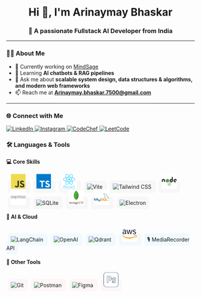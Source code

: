 <h1 align="center">Hi 👋, I'm Arinaymay Bhaskar</h1>
<h3 align="center">🚀 A passionate Fullstack AI Developer from India</h3>

---

### 👨‍💻 About Me
- 🔭 Currently working on [MindSage](https://github.com/Arinaymaybhaskar/MindSage_desktop_app)  
- 🌱 Learning **AI chatbots & RAG pipelines**  
- 💬 Ask me about **scalable system design, data structures & algorithms, and modern web frameworks**  
- 📫 Reach me at **Arinaymay.bhaskar.7500@gmail.com**

---

### 🌐 Connect with Me
<p align="left">
  <a href="https://linkedin.com/in/arinaymay" target="blank">
    <img src="https://raw.githubusercontent.com/rahuldkjain/github-profile-readme-generator/master/src/images/icons/Social/linked-in-alt.svg" alt="LinkedIn" height="30" width="40"/>
  </a>
  <a href="https://instagram.com/arinaymay" target="blank">
    <img src="https://raw.githubusercontent.com/rahuldkjain/github-profile-readme-generator/master/src/images/icons/Social/instagram.svg" alt="Instagram" height="30" width="40"/>
  </a>
  <a href="https://www.codechef.com/users/arinaymay" target="blank">
    <img src="https://cdn.jsdelivr.net/npm/simple-icons@3.1.0/icons/codechef.svg" alt="CodeChef" height="30" width="40"/>
  </a>
  <a href="https://www.leetcode.com/arinaymay" target="blank">
    <img src="https://raw.githubusercontent.com/rahuldkjain/github-profile-readme-generator/master/src/images/icons/Social/leet-code.svg" alt="LeetCode" height="30" width="40"/>
  </a>
</p>

### 🛠️ Languages & Tools

#### 💻 Core Skills
<p align="left">
  <span style="background-color:#f7f7f7; padding:8px; border-radius:8px; margin:4px;">
    <img src="https://raw.githubusercontent.com/devicons/devicon/master/icons/javascript/javascript-original.svg" alt="JavaScript" width="40" height="40"/>
  </span>
  <span style="background-color:#f7f7f7; padding:8px; border-radius:8px; margin:4px;">
    <img src="https://raw.githubusercontent.com/devicons/devicon/master/icons/typescript/typescript-original.svg" alt="TypeScript" width="40" height="40"/>
  </span>
  <span style="background-color:#f7f7f7; padding:8px; border-radius:8px; margin:4px;">
    <img src="https://raw.githubusercontent.com/devicons/devicon/master/icons/react/react-original-wordmark.svg" alt="React" width="40" height="40"/>
  </span>
  <span style="background-color:#f7f7f7; padding:8px; border-radius:8px; margin:4px;">
    <img src="https://vitejs.dev/logo.svg" alt="Vite" width="40" height="40"/>
  </span>
  <span style="background-color:#f7f7f7; padding:8px; border-radius:8px; margin:4px;">
    <img src="https://www.vectorlogo.zone/logos/tailwindcss/tailwindcss-icon.svg" alt="Tailwind CSS" width="40" height="40"/>
  </span>
  <span style="background-color:#f7f7f7; padding:8px; border-radius:8px; margin:4px;">
    <img src="https://raw.githubusercontent.com/devicons/devicon/master/icons/nodejs/nodejs-original-wordmark.svg" alt="Node.js" width="40" height="40"/>
  </span>
  <span style="background-color:#f7f7f7; padding:8px; border-radius:8px; margin:4px;">
    <img src="https://raw.githubusercontent.com/devicons/devicon/master/icons/express/express-original-wordmark.svg" alt="Express" width="40" height="40"/>
  </span>
  <span style="background-color:#f7f7f7; padding:8px; border-radius:8px; margin:4px;">
    <img src="https://www.vectorlogo.zone/logos/sqlite/sqlite-icon.svg" alt="SQLite" width="40" height="40"/>
  </span>
  <span style="background-color:#f7f7f7; padding:8px; border-radius:8px; margin:4px;">
    <img src="https://raw.githubusercontent.com/devicons/devicon/master/icons/mongodb/mongodb-original-wordmark.svg" alt="MongoDB" width="40" height="40"/>
  </span>
  <span style="background-color:#f7f7f7; padding:8px; border-radius:8px; margin:4px;">
    <img src="https://raw.githubusercontent.com/devicons/devicon/master/icons/mysql/mysql-original-wordmark.svg" alt="MySQL" width="40" height="40"/>
  </span>
  <span style="background-color:#f7f7f7; padding:8px; border-radius:8px; margin:4px;">
    <img src="https://www.vectorlogo.zone/logos/electronjs/electronjs-icon.svg" alt="Electron" width="40" height="40"/>
  </span>
</p>

#### 🤖 AI & Cloud
<p align="left">
  <span style="background-color:#f0f9ff; padding:8px; border-radius:8px; margin:4px;">
    <img src="https://avatars.githubusercontent.com/u/126733545?s=200&v=4" alt="LangChain" width="40" height="40"/>
  </span>
  <span style="background-color:#f0f9ff; padding:8px; border-radius:8px; margin:4px;">
    <img src="https://seeklogo.com/images/O/openai-logo-8B9BFEDC26-seeklogo.com.png" alt="OpenAI" width="40" height="40"/>
  </span>
  <span style="background-color:#f0f9ff; padding:8px; border-radius:8px; margin:4px;">
    <img src="https://qdrant.tech/images/logo_with_text.svg" alt="Qdrant" width="100" height="40"/>
  </span>
  <span style="background-color:#f0f9ff; padding:8px; border-radius:8px; margin:4px;">
    <img src="https://raw.githubusercontent.com/devicons/devicon/master/icons/amazonwebservices/amazonwebservices-original-wordmark.svg" alt="AWS S3" width="40" height="40"/>
  </span>
  <span style="background-color:#f0f9ff; padding:8px; border-radius:8px; margin:4px;">
    🎙️ MediaRecorder API
  </span>
</p>

#### 🎨 Other Tools
<p align="left">
  <span style="background-color:#fef6f6; padding:8px; border-radius:8px; margin:4px;">
    <img src="https://www.vectorlogo.zone/logos/git-scm/git-scm-icon.svg" alt="Git" width="40" height="40"/>
  </span>
  <span style="background-color:#fef6f6; padding:8px; border-radius:8px; margin:4px;">
    <img src="https://www.vectorlogo.zone/logos/getpostman/getpostman-icon.svg" alt="Postman" width="40" height="40"/>
  </span>
  <span style="background-color:#fef6f6; padding:8px; border-radius:8px; margin:4px;">
    <img src="https://www.vectorlogo.zone/logos/figma/figma-icon.svg" alt="Figma" width="40" height="40"/>
  </span>
  <span style="background-color:#fef6f6; padding:8px; border-radius:8px; margin:4px;">
    <img src="https://raw.githubusercontent.com/devicons/devicon/master/icons/photoshop/photoshop-line.svg" alt="Photoshop" width="40" height="40"/>
  </span>
</p>

